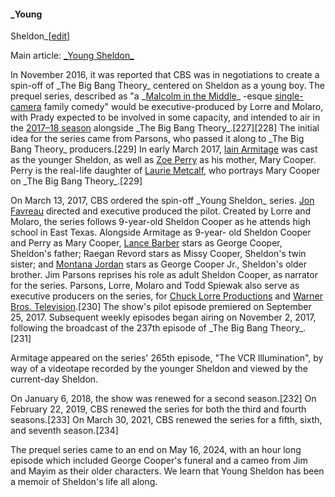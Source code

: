 #### \_Young
Sheldon\_[[edit](/w/index.php?title=The\_Big\_Bang\_Theory&action=edit&section=31
"Edit section: Young Sheldon")]

Main article: [\_Young Sheldon\_](/wiki/Young\_Sheldon "Young Sheldon")

In November 2016, it was reported that CBS was in negotiations to create a
spin-off of \_The Big Bang Theory\_ centered on Sheldon as a young boy. The
prequel series, described as "a \_[Malcolm in the
Middle](/wiki/Malcolm\_in\_the\_Middle "Malcolm in the Middle")\_ -esque [single-
camera](/wiki/Single-camera\_setup "Single-camera setup") family comedy" would
be executive-produced by Lorre and Molaro, with Prady expected to be involved
in some capacity, and intended to air in the [2017–18
season](/wiki/2017%E2%80%9318\_United\_States\_network\_television\_schedule
"2017–18 United States network television schedule") alongside \_The Big Bang
Theory\_.[227][228] The initial idea for the series came from Parsons, who
passed it along to \_The Big Bang Theory\_ producers.[229] In early March 2017,
[Iain Armitage](/wiki/Iain\_Armitage "Iain Armitage") was cast as the younger
Sheldon, as well as [Zoe Perry](/wiki/Zoe\_Perry "Zoe Perry") as his mother,
Mary Cooper. Perry is the real-life daughter of [Laurie
Metcalf](/wiki/Laurie\_Metcalf "Laurie Metcalf"), who portrays Mary Cooper on
\_The Big Bang Theory\_.[229]

On March 13, 2017, CBS ordered the spin-off \_Young Sheldon\_ series. [Jon
Favreau](/wiki/Jon\_Favreau "Jon Favreau") directed and executive produced the
pilot. Created by Lorre and Molaro, the series follows 9-year-old Sheldon
Cooper as he attends high school in East Texas. Alongside Armitage as 9-year-
old Sheldon Cooper and Perry as Mary Cooper, [Lance Barber](/wiki/Lance\_Barber
"Lance Barber") stars as George Cooper, Sheldon's father; Raegan Revord stars
as Missy Cooper, Sheldon's twin sister; and [Montana
Jordan](/wiki/Montana\_Jordan "Montana Jordan") stars as George Cooper Jr.,
Sheldon's older brother. Jim Parsons reprises his role as adult Sheldon
Cooper, as narrator for the series. Parsons, Lorre, Molaro and Todd Spiewak
also serve as executive producers on the series, for [Chuck Lorre
Productions](/wiki/Chuck\_Lorre\_Productions "Chuck Lorre Productions") and
[Warner Bros. Television](/wiki/Warner\_Bros.\_Television "Warner Bros.
Television").[230] The show's pilot episode premiered on September 25, 2017.
Subsequent weekly episodes began airing on November 2, 2017, following the
broadcast of the 237th episode of \_The Big Bang Theory\_.[231]

Armitage appeared on the series' 265th episode, "The VCR Illumination", by way
of a videotape recorded by the younger Sheldon and viewed by the current-day
Sheldon.

On January 6, 2018, the show was renewed for a second season.[232] On February
22, 2019, CBS renewed the series for both the third and fourth seasons.[233]
On March 30, 2021, CBS renewed the series for a fifth, sixth, and seventh
season.[234]

The prequel series came to an end on May 16, 2024, with an hour long episode
which included George Cooper's funeral and a cameo from Jim and Mayim as their
older characters. We learn that Young Sheldon has been a memoir of Sheldon's
life all along.
